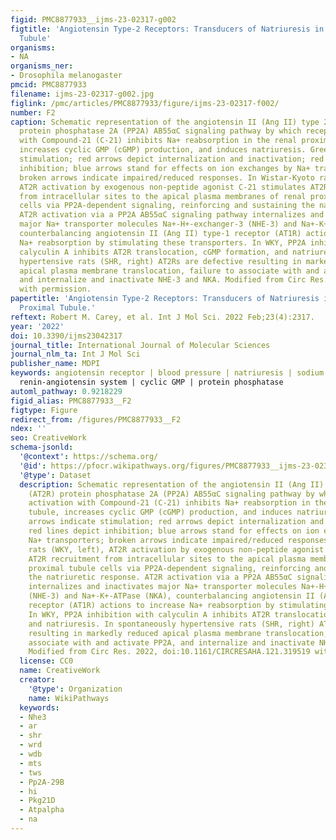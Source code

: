 ```yaml
---
figid: PMC8877933__ijms-23-02317-g002
figtitle: 'Angiotensin Type-2 Receptors: Transducers of Natriuresis in the Renal Proximal
  Tubule'
organisms:
- NA
organisms_ner:
- Drosophila melanogaster
pmcid: PMC8877933
filename: ijms-23-02317-g002.jpg
figlink: /pmc/articles/PMC8877933/figure/ijms-23-02317-f002/
number: F2
caption: Schematic representation of the angiotensin II (Ang II) type 2 receptor (AT2R)
  protein phosphatase 2A (PP2A) AB55αC signaling pathway by which receptor activation
  with Compound-21 (C-21) inhibits Na+ reabsorption in the renal proximal tubule,
  increases cyclic GMP (cGMP) production, and induces natriuresis. Green arrows indicate
  stimulation; red arrows depict internalization and inactivation; red lines depict
  inhibition; blue arrows stand for effects on ion exchanges by Na+ transporters;
  broken arrows indicate impaired/reduced responses. In Wistar-Kyoto rats (WKY, left),
  AT2R activation by exogenous non-peptide agonist C-21 stimulates AT2R recruitment
  from intracellular sites to the apical plasma membranes of renal proximal tubule
  cells via PP2A-dependent signaling, reinforcing and sustaining the natriuretic response.
  AT2R activation via a PP2A AB55αC signaling pathway internalizes and inactivates
  major Na+ transporter molecules Na+-H+-exchanger-3 (NHE-3) and Na+-K+-ATPase (NKA),
  counterbalancing angiotensin II (Ang II) type-1 receptor (AT1R) actions to increase
  Na+ reabsorption by stimulating these transporters. In WKY, PP2A inhibition with
  calyculin A inhibits AT2R translocation, cGMP formation, and natriuresis. In spontaneously
  hypertensive rats (SHR, right) AT2Rs are defective resulting in markedly reduced
  apical plasma membrane translocation, failure to associate with and activate PP2A,
  and internalize and inactivate NHE-3 and NKA. Modified from Circ Res. 2022, doi:10.1161/CIRCRESAHA.121.319519
  with permission.
papertitle: 'Angiotensin Type-2 Receptors: Transducers of Natriuresis in the Renal
  Proximal Tubule.'
reftext: Robert M. Carey, et al. Int J Mol Sci. 2022 Feb;23(4):2317.
year: '2022'
doi: 10.3390/ijms23042317
journal_title: International Journal of Molecular Sciences
journal_nlm_ta: Int J Mol Sci
publisher_name: MDPI
keywords: angiotensin receptor | blood pressure | natriuresis | sodium excretion |
  renin-angiotensin system | cyclic GMP | protein phosphatase
automl_pathway: 0.9218229
figid_alias: PMC8877933__F2
figtype: Figure
redirect_from: /figures/PMC8877933__F2
ndex: ''
seo: CreativeWork
schema-jsonld:
  '@context': https://schema.org/
  '@id': https://pfocr.wikipathways.org/figures/PMC8877933__ijms-23-02317-g002.html
  '@type': Dataset
  description: Schematic representation of the angiotensin II (Ang II) type 2 receptor
    (AT2R) protein phosphatase 2A (PP2A) AB55αC signaling pathway by which receptor
    activation with Compound-21 (C-21) inhibits Na+ reabsorption in the renal proximal
    tubule, increases cyclic GMP (cGMP) production, and induces natriuresis. Green
    arrows indicate stimulation; red arrows depict internalization and inactivation;
    red lines depict inhibition; blue arrows stand for effects on ion exchanges by
    Na+ transporters; broken arrows indicate impaired/reduced responses. In Wistar-Kyoto
    rats (WKY, left), AT2R activation by exogenous non-peptide agonist C-21 stimulates
    AT2R recruitment from intracellular sites to the apical plasma membranes of renal
    proximal tubule cells via PP2A-dependent signaling, reinforcing and sustaining
    the natriuretic response. AT2R activation via a PP2A AB55αC signaling pathway
    internalizes and inactivates major Na+ transporter molecules Na+-H+-exchanger-3
    (NHE-3) and Na+-K+-ATPase (NKA), counterbalancing angiotensin II (Ang II) type-1
    receptor (AT1R) actions to increase Na+ reabsorption by stimulating these transporters.
    In WKY, PP2A inhibition with calyculin A inhibits AT2R translocation, cGMP formation,
    and natriuresis. In spontaneously hypertensive rats (SHR, right) AT2Rs are defective
    resulting in markedly reduced apical plasma membrane translocation, failure to
    associate with and activate PP2A, and internalize and inactivate NHE-3 and NKA.
    Modified from Circ Res. 2022, doi:10.1161/CIRCRESAHA.121.319519 with permission.
  license: CC0
  name: CreativeWork
  creator:
    '@type': Organization
    name: WikiPathways
  keywords:
  - Nhe3
  - ar
  - shr
  - wrd
  - wdb
  - mts
  - tws
  - Pp2A-29B
  - hi
  - Pkg21D
  - Atpalpha
  - na
---
```

